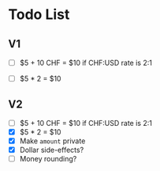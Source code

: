 # Todo List

## V1
- [ ] $5 + 10 CHF = $10 if CHF:USD rate is 2:1 
- [ ] $5 * 2 = $10


## V2
- [ ] $5 + 10 CHF = $10 if CHF:USD rate is 2:1
- [x] $5 * 2 = $10
- [x] Make `amount` private
- [x] Dollar side-effects?
- [ ] Money rounding?
